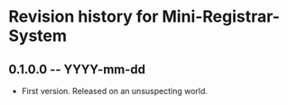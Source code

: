 # Revision history for Mini-Registrar-System

## 0.1.0.0 -- YYYY-mm-dd

* First version. Released on an unsuspecting world.
